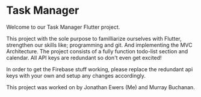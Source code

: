 # Task Manager

Welcome to our Task Manager Flutter project.

This project with the sole purpose to familliarize ourselves with Flutter, strengthen our skills like; programming and git. And implementing the MVC Architecture. 
The project consists of a fully function todo-list section and calendar. All API keys are redundant so don't even get excited!

In order to get the Firebase stuff working, please replace the redundant api keys with your own and setup any changes accordingly.

This project was worked on by Jonathan Ewers (Me) and Murray Buchanan.

